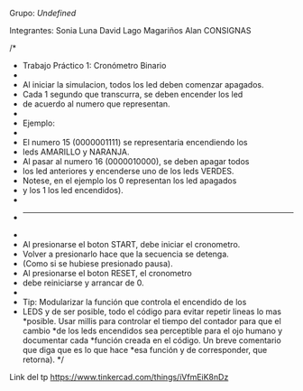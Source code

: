 
 Grupo: _Undefined_

 Integrantes: Sonia Luna
	      David Lago
	      Magariños Alan
CONSIGNAS

/*
 *	Trabajo Práctico 1: Cronómetro Binario
 *
 *	Al iniciar la simulacion, todos los led deben comenzar apagados.
 *	Cada 1 segundo que transcurra, se deben encender los led
 *	de acuerdo al numero que representan.
 *
 *	Ejemplo:
 *
 *	El numero 15 (0000001111) se representaria encendiendo los
 *	leds AMARILLO y NARANJA.
 *	Al pasar al numero 16 (0000010000), se deben apagar todos
 *	los led anteriores y encenderse uno de los leds VERDES.
 *	Notese, en el ejemplo los 0 representan los led apagados
 *	y los 1 los led encendidos).
 *
 *	-------------------------------------------------------
 *
 *	Al presionarse el boton START, debe iniciar el cronometro.
 *	Volver a presionarlo hace que la secuencia se detenga.
 *  (Como si se hubiese presionado pausa).
 *	Al presionarse el boton RESET, el cronometro
 *	debe reiniciarse y arrancar de 0.
 *
 *	Tip: Modularizar la función que controla el encendido de los
 *	LEDS y de ser posible, todo el código para evitar repetir lineas lo mas
 *posible. Usar millis para controlar el tiempo del contador para que el cambio
 *de los leds encendidos sea perceptible para el ojo humano y documentar cada
 *función creada en el código. Un breve comentario que diga que es lo que hace
 *esa función y de corresponder, que retorna).
 */
 
Link del tp https://www.tinkercad.com/things/iVfmEiK8nDz
